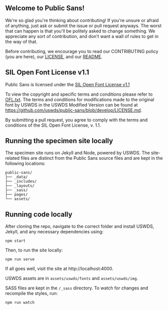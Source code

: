 ## Welcome to Public Sans!

We're so glad you're thinking about contributing! If you're unsure or afraid of anything, just ask or submit the issue or pull request anyways. The worst that can happen is that you'll be politely asked to change something. We appreciate any sort of contribution, and don't want a wall of rules to get in the way of that.

Before contributing, we encourage you to read our CONTRIBUTING policy (you are here), our [LICENSE](https://github.com/uswds/public-sans/blob/develop/LICENSE.md), and our [README](https://github.com/uswds/public-sans/blob/develop/README.md).

## SIL Open Font License v1.1

Public Sans is licensed under the [SIL Open Font License v1.1](http://scripts.sil.org/OFL)

To view the copyright and specific terms and conditions please refer to [OFL.txt](https://github.com/impallari/Libre-Franklin/blob/master/OFL.txt). The terms and conditions for modifications made to the original font by USWDS in the USWDS Modified Version can be found at https://github.com/uswds/public-sans/blob/develop/LICENSE.md.

By submitting a pull request, you agree to comply with the terms and conditions of the SIL Open Font License, v. 1.1.

## Running the specimen site locally

The specimen site runs on Jekyll and Node, powered by USWDS. The site-related files are distinct from the Public Sans source files and are kept in the following locations:

```
public-sans/
├── _data/
├── _includes/
├── _layouts/
├── _sass/
├── pages/
└── assets/

```

## Running code locally

After cloning the repo, navigate to the correct folder and install USWDS, Jekyll, and any necessary dependencies using:

```
npm start
```

Then, to run the site locally:

```
npm run serve
```

If all goes well, visit the site at http://localhost:4000.

USWDS assets are in `assets/uswds/fonts` and `assets/uswds/img`.

SASS files are kept in the `/_sass` directory. To watch for changes and recompile the styles, run:

```
npm run watch
```
